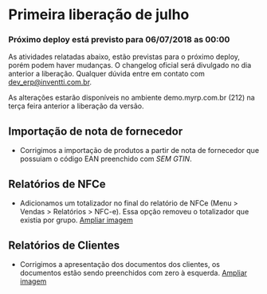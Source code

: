 # Primeira liberação de julho

### Próximo deploy está previsto para 06/07/2018 as 00:00
As atividades relatadas abaixo, estão previstas para o próximo deploy, porém podem haver mudanças. O changelog oficial será divulgado no dia anterior a liberação. Qualquer dúvida entre em contato com dev_erp@inventti.com.br.

As alterações estarão disponíveis no ambiente demo.myrp.com.br (212) na terça feira anterior a liberação da versão.

## Importação de nota de fornecedor

* Corrigimos a importação de produtos a partir de nota de fornecedor que possuiam o código EAN preenchido com *SEM GTIN*.

## Relatórios de NFCe

* Adicionamos um totalizador no final do relatório de NFCe (Menu > Vendas > Relatórios > NFC-e). Essa opção removeu o totalizador que existia por grupo.
[Ampliar imagem](https://i.imgur.com/TNYxWLU.png)

## Relatórios de Clientes

* Corrigimos a apresentação dos documentos dos clientes, os documentos estão sendo preenchidos com zero à esquerda.
[Ampliar imagem](https://i.imgur.com/CA0ukRj.png)
